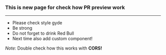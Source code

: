 ### This is new page for check how PR preview work

---
* Please check style gyde
* Be strong
* Do not forget to drink Red Bull
* Next time also add custom component!

_Note:_ Double check how this works with **CORS!**
